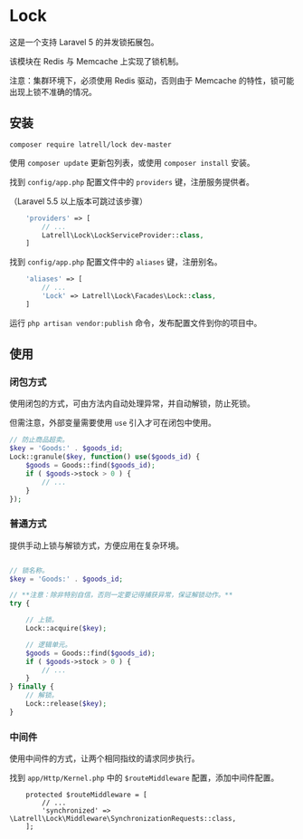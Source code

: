 Lock
======

这是一个支持 Laravel 5 的并发锁拓展包。

该模块在 Redis 与 Memcache 上实现了锁机制。

注意：集群环境下，必须使用 Redis 驱动，否则由于 Memcache 的特性，锁可能出现上锁不准确的情况。

## 安装

```
composer require latrell/lock dev-master
```

使用 ```composer update``` 更新包列表，或使用 ```composer install``` 安装。

找到 `config/app.php` 配置文件中的 `providers` 键，注册服务提供者。

（Laravel 5.5 以上版本可跳过该步骤）

```php
    'providers' => [
        // ...
        Latrell\Lock\LockServiceProvider::class,
    ]
```

找到 `config/app.php` 配置文件中的 `aliases` 键，注册别名。

```php
    'aliases' => [
        // ...
        'Lock' => Latrell\Lock\Facades\Lock::class,
    ]
```

运行 `php artisan vendor:publish` 命令，发布配置文件到你的项目中。

## 使用

### 闭包方式

使用闭包的方式，可由方法内自动处理异常，并自动解锁，防止死锁。

但需注意，外部变量需要使用 `use` 引入才可在闭包中使用。

```php
// 防止商品超卖。
$key = 'Goods:' . $goods_id;
Lock::granule($key, function() use($goods_id) {
	$goods = Goods::find($goods_id);
	if ( $goods->stock > 0 ) {
		// ...
	}
});
```

### 普通方式

提供手动上锁与解锁方式，方便应用在复杂环境。

```php

// 锁名称。
$key = 'Goods:' . $goods_id;

// **注意：除非特别自信，否则一定要记得捕获异常，保证解锁动作。**
try {

	// 上锁。
	Lock::acquire($key);

	// 逻辑单元。
	$goods = Goods::find($goods_id);
	if ( $goods->stock > 0 ) {
		// ...
	}
} finally {
	// 解锁。
	Lock::release($key);
}
```

### 中间件

使用中间件的方式，让两个相同指纹的请求同步执行。

找到 `app/Http/Kernel.php` 中的 `$routeMiddleware` 配置，添加中间件配置。

```
	protected $routeMiddleware = [
		// ...
		'synchronized' => \Latrell\Lock\Middleware\SynchronizationRequests::class,
	];
```
